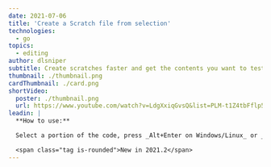 ```yaml
---
date: 2021-07-06
title: 'Create a Scratch file from selection'
technologies:
  - go
topics:
  - editing
author: dlsniper
subtitle: Create scratches faster and get the contents you want to test pre-populated
thumbnail: ./thumbnail.png
cardThumbnail: ./card.png
shortVideo:
  poster: ./thumbnail.png
  url: https://www.youtube.com/watch?v=LdgXxiqGvsQ&list=PLM-t1Z4tbFflp57RnfgjXOdpOg6fLhs_q&index=23
leadin: |
  **How to use:**

  Select a portion of the code, press _Alt+Enter on Windows/Linux_ or _⌥ + ⏎ on macOS_, then choose _Create new scratch file from selection_ to quickly create a new scratch containing the same code.

  <span class="tag is-rounded">New in 2021.2</span>
---
```


